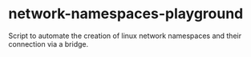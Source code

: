 # network-namespaces-playground
Script to automate the creation of linux network namespaces and their connection via a bridge.
